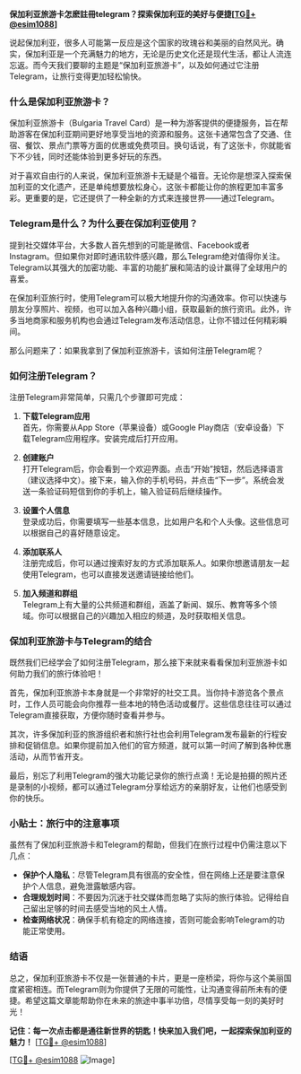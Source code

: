 **保加利亚旅游卡怎麽註冊telegram？探索保加利亚的美好与便捷[[TG💪+ @esim1088](https://t.me/s/esim1088)]**

说起保加利亚，很多人可能第一反应是这个国家的玫瑰谷和美丽的自然风光。确实，保加利亚是一个充满魅力的地方，无论是历史文化还是现代生活，都让人流连忘返。而今天我们要聊的主题是“保加利亚旅游卡”，以及如何通过它注册Telegram，让旅行变得更加轻松愉快。

### 什么是保加利亚旅游卡？

保加利亚旅游卡（Bulgaria Travel Card）是一种为游客提供的便捷服务，旨在帮助游客在保加利亚期间更好地享受当地的资源和服务。这张卡通常包含了交通、住宿、餐饮、景点门票等方面的优惠或免费项目。换句话说，有了这张卡，你就能省下不少钱，同时还能体验到更多好玩的东西。

对于喜欢自由行的人来说，保加利亚旅游卡无疑是个福音。无论你是想深入探索保加利亚的文化遗产，还是单纯想要放松身心，这张卡都能让你的旅程更加丰富多彩。更重要的是，它还提供了一种全新的方式来连接世界——通过Telegram。

### Telegram是什么？为什么要在保加利亚使用？

提到社交媒体平台，大多数人首先想到的可能是微信、Facebook或者Instagram。但如果你对即时通讯软件感兴趣，那么Telegram绝对值得你关注。Telegram以其强大的加密功能、丰富的功能扩展和简洁的设计赢得了全球用户的喜爱。

在保加利亚旅行时，使用Telegram可以极大地提升你的沟通效率。你可以快速与朋友分享照片、视频，也可以加入各种兴趣小组，获取最新的旅行资讯。此外，许多当地商家和服务机构也会通过Telegram发布活动信息，让你不错过任何精彩瞬间。

那么问题来了：如果我拿到了保加利亚旅游卡，该如何注册Telegram呢？

### 如何注册Telegram？

注册Telegram非常简单，只需几个步骤即可完成：

1. **下载Telegram应用**  
   首先，你需要从App Store（苹果设备）或Google Play商店（安卓设备）下载Telegram应用程序。安装完成后打开应用。

2. **创建账户**  
   打开Telegram后，你会看到一个欢迎界面。点击“开始”按钮，然后选择语言（建议选择中文）。接下来，输入你的手机号码，并点击“下一步”。系统会发送一条验证码短信到你的手机上，输入验证码后继续操作。

3. **设置个人信息**  
   登录成功后，你需要填写一些基本信息，比如用户名和个人头像。这些信息可以根据自己的喜好随意设定。

4. **添加联系人**  
   注册完成后，你可以通过搜索好友的方式添加联系人。如果你想邀请朋友一起使用Telegram，也可以直接发送邀请链接给他们。

5. **加入频道和群组**  
   Telegram上有大量的公共频道和群组，涵盖了新闻、娱乐、教育等多个领域。你可以根据自己的兴趣加入相应的频道，及时获取相关信息。

### 保加利亚旅游卡与Telegram的结合

既然我们已经学会了如何注册Telegram，那么接下来就来看看保加利亚旅游卡如何助力我们的旅行体验吧！

首先，保加利亚旅游卡本身就是一个非常好的社交工具。当你持卡游览各个景点时，工作人员可能会向你推荐一些本地的特色活动或餐厅。这些信息往往可以通过Telegram直接获取，方便你随时查看并参与。

其次，许多保加利亚的旅游组织者和旅行社也会利用Telegram发布最新的行程安排和促销信息。如果你提前加入他们的官方频道，就可以第一时间了解到各种优惠活动，从而节省开支。

最后，别忘了利用Telegram的强大功能记录你的旅行点滴！无论是拍摄的照片还是录制的小视频，都可以通过Telegram分享给远方的亲朋好友，让他们也感受到你的快乐。

### 小贴士：旅行中的注意事项

虽然有了保加利亚旅游卡和Telegram的帮助，但我们在旅行过程中仍需注意以下几点：

- **保护个人隐私**：尽管Telegram具有很高的安全性，但在网络上还是要注意保护个人信息，避免泄露敏感内容。
- **合理规划时间**：不要因为沉迷于社交媒体而忽略了实际的旅行体验。记得给自己留出足够的时间去感受当地的风土人情。
- **检查网络状况**：确保手机有稳定的网络连接，否则可能会影响Telegram的功能正常使用。

### 结语

总之，保加利亚旅游卡不仅是一张普通的卡片，更是一座桥梁，将你与这个美丽国度紧密相连。而Telegram则为你提供了无限的可能性，让沟通变得前所未有的便捷。希望这篇文章能帮助你在未来的旅途中事半功倍，尽情享受每一刻的美好时光！

**记住：每一次点击都是通往新世界的钥匙！快来加入我们吧，一起探索保加利亚的魅力！** [[TG💪+ @esim1088](https://t.me/s/esim1088)] 

[[TG💪+ @esim1088](https://t.me/s/esim1088) ![Image](https://i.postimg.cc/4NQfJmqS/Snipaste-2025-05-13-00-14-12.png)]